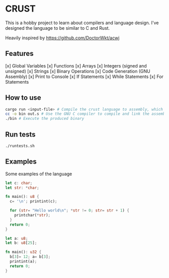 # CRUST

This is a hobby project to learn about compilers and language design. I've designed the language to be similar to C and Rust.

Heavily inspired by https://github.com/DoctorWkt/acwj

## Features

[x] Global Variables
[x] Functions
[x] Arrays
[x] Integers (signed and unsigned)
[x] Strings
[x] Binary Operations
[x] Code Generation (GNU Assembly)
[x] Print to Console
[x] If Statements
[x] While Statements
[x] For Statements

## How to use

```sh
cargo run <input-file> # Compile the crust language to assembly, which will be written to out.s
cc -o bin out.s # Use the GNU C compiler to compile and link the assembly code to an executable file
./bin # Execute the produced binary
```

## Run tests

```sh
./runtests.sh
```

## Examples

Some examples of the language

```rust
let c: char;
let str: *char;

fn main(): u8 {
  c= '\n'; printint(c);

  for (str= "Hello world\n"; *str != 0; str= str + 1) {
    printchar(*str);
  }
  return 0;
}
```

```rust
let a: u8;
let b: u8[25];

fn main(): u32 {
  b[3]= 12; a= b[3];
  printint(a);
  return 0;
}
```
